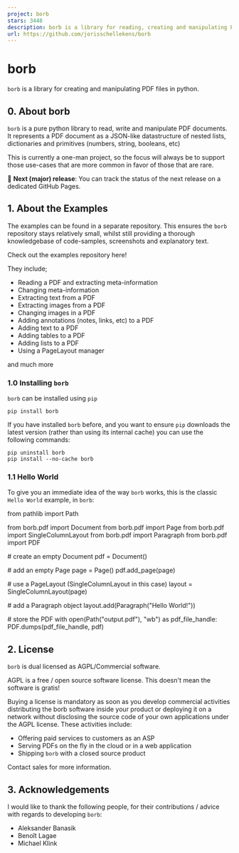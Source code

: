 ```yaml
---
project: borb
stars: 3448
description: borb is a library for reading, creating and manipulating PDF files in python.
url: https://github.com/jorisschellekens/borb
---
```


borb
====

`borb` is a library for creating and manipulating PDF files in python.

0\. About borb
--------------

`borb` is a pure python library to read, write and manipulate PDF documents. It represents a PDF document as a JSON-like datastructure of nested lists, dictionaries and primitives (numbers, string, booleans, etc)

This is currently a one-man project, so the focus will always be to support those use-cases that are more common in favor of those that are rare.

📣 **Next (major) release**: You can track the status of the next release on a dedicated GitHub Pages.

1\. About the Examples
----------------------

The examples can be found in a separate repository. This ensures the `borb` repository stays relatively small, whilst still providing a thorough knowledgebase of code-samples, screenshots and explanatory text.

Check out the examples repository here!

They include;

-   Reading a PDF and extracting meta-information
-   Changing meta-information
-   Extracting text from a PDF
-   Extracting images from a PDF
-   Changing images in a PDF
-   Adding annotations (notes, links, etc) to a PDF
-   Adding text to a PDF
-   Adding tables to a PDF
-   Adding lists to a PDF
-   Using a PageLayout manager

and much more

### 1.0 Installing `borb`

`borb` can be installed using `pip`

```
pip install borb
```

If you have installed `borb` before, and you want to ensure `pip` downloads the latest version (rather than using its internal cache) you can use the following commands:

```
pip uninstall borb
pip install --no-cache borb
```

### 1.1 Hello World

To give you an immediate idea of the way `borb` works, this is the classic `Hello World` example, in `borb`:

from pathlib import Path

from borb.pdf import Document
from borb.pdf import Page
from borb.pdf import SingleColumnLayout
from borb.pdf import Paragraph
from borb.pdf import PDF

\# create an empty Document
pdf \= Document()

\# add an empty Page
page \= Page()
pdf.add\_page(page)

\# use a PageLayout (SingleColumnLayout in this case)
layout \= SingleColumnLayout(page)

\# add a Paragraph object
layout.add(Paragraph("Hello World!"))
    
\# store the PDF
with open(Path("output.pdf"), "wb") as pdf\_file\_handle:
    PDF.dumps(pdf\_file\_handle, pdf)

2\. License
-----------

`borb` is dual licensed as AGPL/Commercial software.

AGPL is a free / open source software license. This doesn't mean the software is gratis!

Buying a license is mandatory as soon as you develop commercial activities distributing the borb software inside your product or deploying it on a network without disclosing the source code of your own applications under the AGPL license. These activities include:

-   Offering paid services to customers as an ASP
-   Serving PDFs on the fly in the cloud or in a web application
-   Shipping `borb` with a closed source product

Contact sales for more information.

3\. Acknowledgements
--------------------

I would like to thank the following people, for their contributions / advice with regards to developing `borb`:

-   Aleksander Banasik
-   Benoît Lagae
-   Michael Klink
